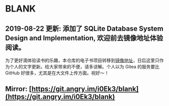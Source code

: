 # BLANK

## 2019-08-22 更新: 添加了 SQLite Database System Design and Implementation, 欢迎前去镜像地址体验阅读。

为了更好滴体验读书的乐趣，本仓库的电子书项目转移到[镜像地址](https://git.angry.im/i0Ek3/blank)，日后这里只作为个人的文字更新。给大家带来的不便，请多谅解。个人以为 Gitea 的服务要比 GitHub 好很多，尤其是在大文件上传方面。祝好～！

## Mirror: [https://git.angry.im/i0Ek3/blank](https://git.angry.im/i0Ek3/blank)




